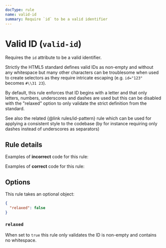 ```yaml
---
docType: rule
name: valid-id
summary: Require `id` to be a valid identifier
---
```


# Valid ID (`valid-id`)

Requires the `id` attribute to be a valid identifier.

Strictly the HTML5 standard defines valid IDs as non-empty and without any whitespace but many other characters can be troublesome when used to create selectors as they require intricate escaping (e.g. `id="123"` becomes `#\\31 23`).

By default, this rule enforces that ID begins with a letter and that only letters, numbers, underscores and dashes are used but this can be disabled with the "relaxed" option to only validate the strict definition from the standard.

See also the related {@link rules/id-pattern} rule which can be used for applying a consistent style to the codebase (by for instance requiring only dashes instead of underscores as separators)

## Rule details

Examples of **incorrect** code for this rule:

<validate name="incorrect" rules="valid-id">
    <p id=""></p>
    <p id="foo bar"></p>
    <p id="123"></p>
</validate>

Examples of **correct** code for this rule:

<validate name="correct" rules="valid-id">
    <p id="foo-123"></p>
</validate>

## Options

This rule takes an optional object:

```json
{
  "relaxed": false
}
```

### `relaxed`

When set to `true` this rule only validates the ID is non-empty and contains no whitespace.

<validate name="relaxed" rules="valid-id" valid-id='{"relaxed": true}'>
    <p id="123"></p>
    <p id="#foo[bar]"></p>
</validate>
